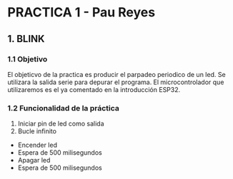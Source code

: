 # **PRACTICA 1 - Pau Reyes**
## 1. BLINK
### 1.1 Objetivo
El objeticvo de la practica es producir el parpadeo periodico de un led. Se utilizara la salida serie para depurar el programa.
El microcontrolador que utilizaremos es el ya comentado en la introducción ESP32.
### 1.2 Funcionalidad de la práctica
1. Iniciar pin de led como salida
2. Bucle infinito
- Encender led
- Espera de 500 milisegundos
- Apagar led
- Espera de 500 milisegundos
